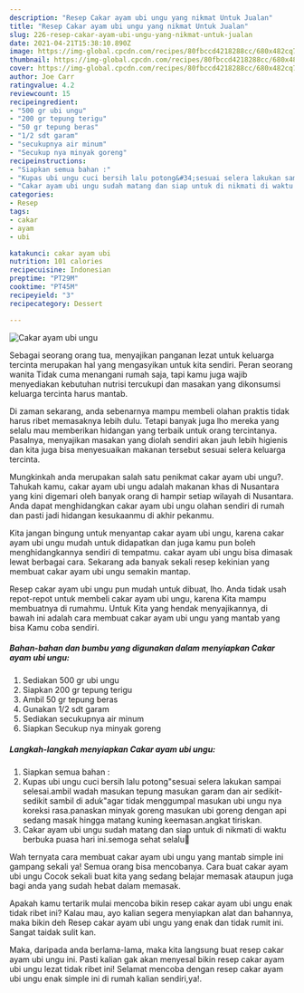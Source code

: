 ```yaml
---
description: "Resep Cakar ayam ubi ungu yang nikmat Untuk Jualan"
title: "Resep Cakar ayam ubi ungu yang nikmat Untuk Jualan"
slug: 226-resep-cakar-ayam-ubi-ungu-yang-nikmat-untuk-jualan
date: 2021-04-21T15:38:10.890Z
image: https://img-global.cpcdn.com/recipes/80fbccd4218288cc/680x482cq70/cakar-ayam-ubi-ungu-foto-resep-utama.jpg
thumbnail: https://img-global.cpcdn.com/recipes/80fbccd4218288cc/680x482cq70/cakar-ayam-ubi-ungu-foto-resep-utama.jpg
cover: https://img-global.cpcdn.com/recipes/80fbccd4218288cc/680x482cq70/cakar-ayam-ubi-ungu-foto-resep-utama.jpg
author: Joe Carr
ratingvalue: 4.2
reviewcount: 15
recipeingredient:
- "500 gr ubi ungu"
- "200 gr tepung terigu"
- "50 gr tepung beras"
- "1/2 sdt garam"
- "secukupnya air minum"
- "Secukup nya minyak goreng"
recipeinstructions:
- "Siapkan semua bahan :"
- "Kupas ubi ungu cuci bersih lalu potong&#34;sesuai selera lakukan sampai selesai.ambil wadah masukan tepung masukan garam dan air sedikit-sedikit sambil di aduk&#34;agar tidak menggumpal masukan ubi ungu nya koreksi rasa.panaskan minyak goreng masukan ubi goreng dengan api sedang masak hingga matang kuning keemasan.angkat tiriskan."
- "Cakar ayam ubi ungu sudah matang dan siap untuk di nikmati di waktu berbuka puasa hari ini.semoga sehat selalu🤗"
categories:
- Resep
tags:
- cakar
- ayam
- ubi

katakunci: cakar ayam ubi 
nutrition: 101 calories
recipecuisine: Indonesian
preptime: "PT29M"
cooktime: "PT45M"
recipeyield: "3"
recipecategory: Dessert

---
```



![Cakar ayam ubi ungu](https://img-global.cpcdn.com/recipes/80fbccd4218288cc/680x482cq70/cakar-ayam-ubi-ungu-foto-resep-utama.jpg)

Sebagai seorang orang tua, menyajikan panganan lezat untuk keluarga tercinta merupakan hal yang mengasyikan untuk kita sendiri. Peran seorang  wanita Tidak cuma menangani rumah saja, tapi kamu juga wajib menyediakan kebutuhan nutrisi tercukupi dan masakan yang dikonsumsi keluarga tercinta harus mantab.

Di zaman  sekarang, anda sebenarnya mampu membeli olahan praktis tidak harus ribet memasaknya lebih dulu. Tetapi banyak juga lho mereka yang selalu mau memberikan hidangan yang terbaik untuk orang tercintanya. Pasalnya, menyajikan masakan yang diolah sendiri akan jauh lebih higienis dan kita juga bisa menyesuaikan makanan tersebut sesuai selera keluarga tercinta. 



Mungkinkah anda merupakan salah satu penikmat cakar ayam ubi ungu?. Tahukah kamu, cakar ayam ubi ungu adalah makanan khas di Nusantara yang kini digemari oleh banyak orang di hampir setiap wilayah di Nusantara. Anda dapat menghidangkan cakar ayam ubi ungu olahan sendiri di rumah dan pasti jadi hidangan kesukaanmu di akhir pekanmu.

Kita jangan bingung untuk menyantap cakar ayam ubi ungu, karena cakar ayam ubi ungu mudah untuk didapatkan dan juga kamu pun boleh menghidangkannya sendiri di tempatmu. cakar ayam ubi ungu bisa dimasak lewat berbagai cara. Sekarang ada banyak sekali resep kekinian yang membuat cakar ayam ubi ungu semakin mantap.

Resep cakar ayam ubi ungu pun mudah untuk dibuat, lho. Anda tidak usah repot-repot untuk membeli cakar ayam ubi ungu, karena Kita mampu membuatnya di rumahmu. Untuk Kita yang hendak menyajikannya, di bawah ini adalah cara membuat cakar ayam ubi ungu yang mantab yang bisa Kamu coba sendiri.

<!--inarticleads1-->

##### Bahan-bahan dan bumbu yang digunakan dalam menyiapkan Cakar ayam ubi ungu:

1. Sediakan 500 gr ubi ungu
1. Siapkan 200 gr tepung terigu
1. Ambil 50 gr tepung beras
1. Gunakan 1/2 sdt garam
1. Sediakan secukupnya air minum
1. Siapkan Secukup nya minyak goreng




<!--inarticleads2-->

##### Langkah-langkah menyiapkan Cakar ayam ubi ungu:

1. Siapkan semua bahan :
1. Kupas ubi ungu cuci bersih lalu potong&#34;sesuai selera lakukan sampai selesai.ambil wadah masukan tepung masukan garam dan air sedikit-sedikit sambil di aduk&#34;agar tidak menggumpal masukan ubi ungu nya koreksi rasa.panaskan minyak goreng masukan ubi goreng dengan api sedang masak hingga matang kuning keemasan.angkat tiriskan.
1. Cakar ayam ubi ungu sudah matang dan siap untuk di nikmati di waktu berbuka puasa hari ini.semoga sehat selalu🤗




Wah ternyata cara membuat cakar ayam ubi ungu yang mantab simple ini gampang sekali ya! Semua orang bisa mencobanya. Cara buat cakar ayam ubi ungu Cocok sekali buat kita yang sedang belajar memasak ataupun juga bagi anda yang sudah hebat dalam memasak.

Apakah kamu tertarik mulai mencoba bikin resep cakar ayam ubi ungu enak tidak ribet ini? Kalau mau, ayo kalian segera menyiapkan alat dan bahannya, maka bikin deh Resep cakar ayam ubi ungu yang enak dan tidak rumit ini. Sangat taidak sulit kan. 

Maka, daripada anda berlama-lama, maka kita langsung buat resep cakar ayam ubi ungu ini. Pasti kalian gak akan menyesal bikin resep cakar ayam ubi ungu lezat tidak ribet ini! Selamat mencoba dengan resep cakar ayam ubi ungu enak simple ini di rumah kalian sendiri,ya!.


